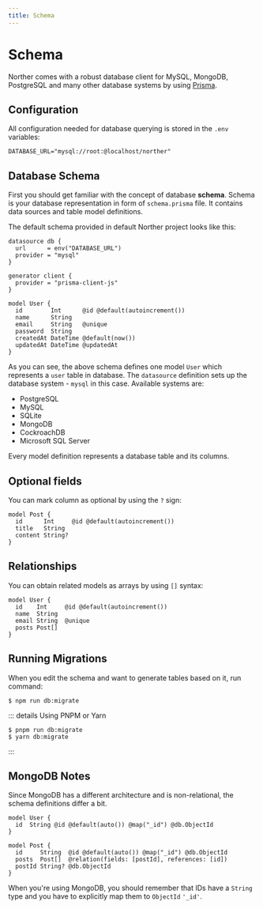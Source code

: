 ```yaml
---
title: Schema
---
```


# Schema

Norther comes with a robust database client for MySQL, MongoDB, PostgreSQL and many other database systems by using [Prisma](https://www.prisma.io).

## Configuration

All configuration needed for database querying is stored in the `.env` variables:

```
DATABASE_URL="mysql://root:@localhost/norther"
```

## Database Schema

First you should get familiar with the concept of database **schema**. Schema is your database representation in form of `schema.prisma` file. It contains data sources and table model definitions.

The default schema provided in default Norther project looks like this:

```prisma
datasource db {
  url      = env("DATABASE_URL")
  provider = "mysql"
}

generator client {
  provider = "prisma-client-js"
}

model User {
  id        Int      @id @default(autoincrement())
  name      String
  email     String   @unique
  password  String
  createdAt DateTime @default(now())
  updatedAt DateTime @updatedAt
}
```

As you can see, the above schema defines one model `User` which represents a `user` table in database. The `datasource` definition sets up the database system - `mysql` in this case. Available systems are:

- PostgreSQL
- MySQL
- SQLite
- MongoDB
- CockroachDB
- Microsoft SQL Server

Every model definition represents a database table and its columns.

## Optional fields

You can mark column as optional by using the `?` sign:

```prisma{4}
model Post {
  id      Int     @id @default(autoincrement())
  title   String
  content String?
}
```

## Relationships

You can obtain related models as arrays by using `[]` syntax:

```prisma{5}
model User {
  id    Int     @id @default(autoincrement())
  name  String
  email String  @unique
  posts Post[]
}
```

## Running Migrations

When you edit the schema and want to generate tables based on it, run command:

```shell
$ npm run db:migrate
```

::: details Using PNPM or Yarn
```shell
$ pnpm run db:migrate
$ yarn db:migrate
```
:::

## MongoDB Notes

Since MongoDB has a different architecture and is non-relational, the schema definitions differ a bit.

```prisma{2,8}
model User {
  id  String @id @default(auto()) @map("_id") @db.ObjectId
}

model Post {
  id     String  @id @default(auto()) @map("_id") @db.ObjectId
  posts  Post[]  @relation(fields: [postId], references: [id])
  postId String? @db.ObjectId
}
```

When you're using MongoDB, you should remember that IDs have a `String` type and you have to explicitly map them to `ObjectId` `'_id'`.
